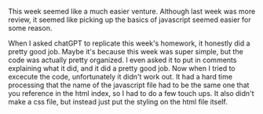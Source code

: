 This week seemed like a much easier venture. Although last week was more review, it seemed like picking up the basics of javascript seemed easier for some reason.

When I asked chatGPT to replicate this week's homework, it honestly did a pretty good job. Maybe it's because this week was super simple, but the code was actually pretty organized. I even asked it to put in comments explaining what it did, and it did a pretty good job. Now when I tried to excecute the code, unfortunately it didn't work out. It had a hard time processing that the name of the javascript file had to be the same one that you reference in the html index, so I had to do a few touch ups. It also didn't make a css file, but instead just put the styling on the html file itself.